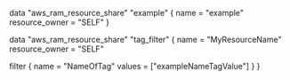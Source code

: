 data "aws_ram_resource_share" "example" {
  name = "example"
  resource_owner = "SELF"
}

data "aws_ram_resource_share" "tag_filter" {
  name           = "MyResourceName"
  resource_owner = "SELF"

  filter {
    name   = "NameOfTag"
    values = ["exampleNameTagValue"]
  }
}
